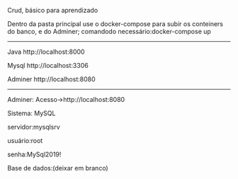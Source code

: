 Crud, básico para aprendizado


Dentro da pasta principal use o docker-compose para subir os conteiners do banco, e do Adminer;
comandodo necessário:docker-compose up
______________________________________________________________________________________________________

Java
http://localhost:8000

Mysql
http://localhost:3306

Adminer
http://localhost:8080

______________________________________________________________________________________________________


Adminer:
Acesso->http://localhost:8080

Sistema: MySQL

servidor:mysqlsrv

usuário:root

senha:MySql2019!

Base de dados:(deixar em branco)
